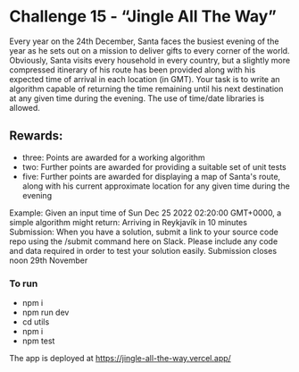 # Challenge 15 - “Jingle All The Way”

Every year on the 24th December, Santa faces the busiest evening of the year as he sets out on a mission to deliver gifts to every corner of the world. Obviously, Santa visits every household in every country, but a slightly more compressed itinerary of his route has been provided along with his expected time of arrival in each location (in GMT). Your task is to write an algorithm capable of returning the time remaining until his next destination at any given time during the evening. The use of time/date libraries is allowed.

## Rewards:

- three: Points are awarded for a working algorithm
- two: Further points are awarded for providing a suitable set of unit tests
- five: Further points are awarded for displaying a map of Santa's route, along with his current approximate location for any given time during the evening

Example:
Given an input time of Sun Dec 25 2022 02:20:00 GMT+0000, a simple algorithm might return:
Arriving in Reykjavík in 10 minutes
Submission:
When you have a solution, submit a link to your source code repo using the /submit command here on Slack. Please include any code and data required in order to test your solution easily. Submission closes noon 29th November

### To run

- npm i
- npm run dev
- cd utils
- npm i
- npm test

The app is deployed at https://jingle-all-the-way.vercel.app/

